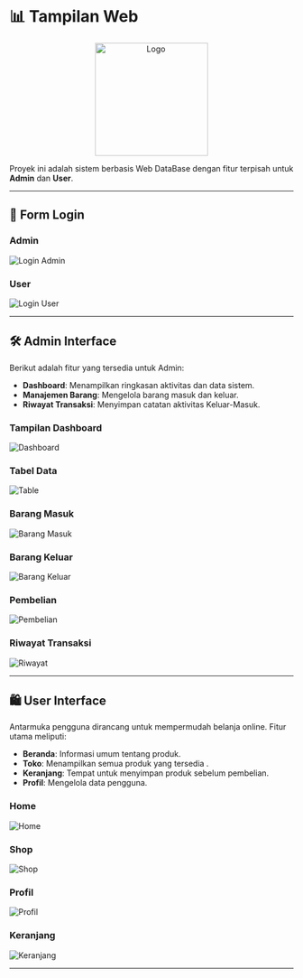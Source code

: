 # 📊 **Tampilan Web**


<div align="center">
  <img src="Assets/logo/produk.png" alt="Logo" width="200">
</div>
    


Proyek ini adalah sistem berbasis Web DataBase dengan fitur terpisah untuk **Admin** dan **User**.

---

## 🔐 **Form Login**

### Admin
![Login Admin](Assets/Perkembangan/Login-admin.png)

### User
![Login User](Assets/Perkembangan/Login-user.png)

---

## 🛠️ **Admin Interface**

Berikut adalah fitur yang tersedia untuk Admin:

- **Dashboard**: Menampilkan ringkasan aktivitas dan data sistem.
- **Manajemen Barang**: Mengelola barang masuk dan keluar.
- **Riwayat Transaksi**: Menyimpan catatan aktivitas Keluar-Masuk.

### **Tampilan Dashboard**
![Dashboard](Assets/Perkembangan/Admin.png)

### **Tabel Data**
![Table](Assets/Perkembangan/Table.png)

### **Barang Masuk**
![Barang Masuk](Assets/Perkembangan/Barang-masuk.png)

### **Barang Keluar**
![Barang Keluar](Assets/Perkembangan/barang-keluar.png)

### **Pembelian**
![Pembelian](Assets/Perkembangan/Pembelian.png)

### **Riwayat Transaksi**
![Riwayat](Assets/Perkembangan/Riwayat.png)

---

## 🛍️ **User Interface**

Antarmuka pengguna dirancang untuk mempermudah belanja online. Fitur utama meliputi:

- **Beranda**: Informasi umum tentang produk.
- **Toko**: Menampilkan semua produk yang tersedia .
- **Keranjang**: Tempat untuk menyimpan produk sebelum pembelian.
- **Profil**: Mengelola data pengguna.

### **Home**
![Home](Assets/Perkembangan/User.png)

### **Shop**
![Shop](Assets/Perkembangan/Shop.png)

### **Profil**
![Profil](Assets/Perkembangan/Profil.png)

### **Keranjang**
![Keranjang](Assets/Perkembangan/Keranjang.png)

---
